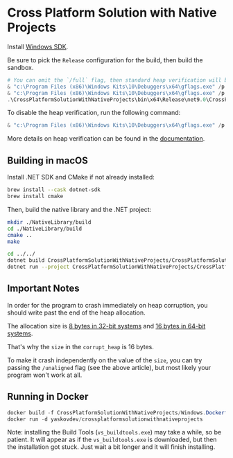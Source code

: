 # Cross Platform Solution with Native Projects

Install [Windows SDK](https://developer.microsoft.com/en-us/windows/downloads/windows-sdk/).

Be sure to pick the `Release` configuration for the build, then build the sandbox.

```powershell
# You can omit the `/full` flag, then standard heap verification will be enabled
& "c:\Program Files (x86)\Windows Kits\10\Debuggers\x64\gflags.exe" /p /enable CrossPlatformSolutionWithNativeProjects.exe /full
& "c:\Program Files (x86)\Windows Kits\10\Debuggers\x64\gflags.exe" /p
.\CrossPlatformSolutionWithNativeProjects\bin\x64\Release\net9.0\CrossPlatformSolutionWithNativeProjects.exe; $LastExitCode
```

To disable the heap verification, run the following command:

```powershell
& "c:\Program Files (x86)\Windows Kits\10\Debuggers\x64\gflags.exe" /p /disable CrossPlatformSolutionWithNativeProjects.exe
```

More details on heap verification can be found in the [documentation](https://learn.microsoft.com/en-us/windows-hardware/drivers/debugger/gflags-and-pageheap).

## Building in macOS

Install .NET SDK and CMake if not already installed:

```bash
brew install --cask dotnet-sdk
brew install cmake
```

Then, build the native library and the .NET project:

```bash
mkdir ./NativeLibrary/build
cd ./NativeLibrary/build
cmake ..
make

cd ../../
dotnet build CrossPlatformSolutionWithNativeProjects/CrossPlatformSolutionWithNativeProjects.csproj
dotnet run --project CrossPlatformSolutionWithNativeProjects/CrossPlatformSolutionWithNativeProjects.csproj
```

## Important Notes

In order for the program to crash immediately on heap corruption, you should write past the end of the heap allocation.

The allocation size
is [8 bytes in 32-bit systems](https://learn.microsoft.com/en-us/troubleshoot/developer/visualstudio/cpp/libraries/pageheap-detect-memory-errors)
and [16 bytes in 64-bit systems](https://devblogs.microsoft.com/oldnewthing/20170410-00/?p=95935).

That's why the `size` in the `corrupt_heap` is 16 bytes.

To make it crash independently on the value of the `size`, you can try passing the `/unaligned` flag (see the above article), but most likely your program won't
work at all.

## Running in Docker

```powershell
docker build -f CrossPlatformSolutionWithNativeProjects/Windows.Dockerfile -t yaskovdev/crossplatformsolutionwithnativeprojects .
docker run -d yaskovdev/crossplatformsolutionwithnativeprojects
```

Note: installing the Build Tools (`vs_buildtools.exe`) may take a while, so be patient. It will appear as if the
`vs_buildtools.exe` is downloaded, but then the installation got stuck. Just wait a bit longer and it will finish
installing.
